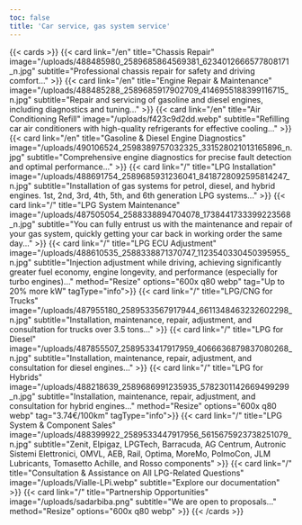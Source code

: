 ```yaml
---
toc: false
title: 'Car service, gas system service'
---
```


{{< cards >}}
{{< card link="/en" title="Chassis Repair" image="/uploads/488485980_2589685864569381_6234012666577808171_n.jpg" subtitle="Professional chassis repair for safety and driving comfort..." >}}
{{< card link="/en" title="Engine Repair & Maintenance" image="/uploads/488485288_2589685917902709_4146955188399116715_n.jpg" subtitle="Repair and servicing of gasoline and diesel engines, including diagnostics and tuning..." >}}
{{< card link="/en" title="Air Conditioning Refill" image="/uploads/f423c9d2dd.webp" subtitle="Refilling car air conditioners with high-quality refrigerants for effective cooling..." >}}
{{< card link="/en" title="Gasoline & Diesel Engine Diagnostics" image="/uploads/490106524_2598389757032325_331528021013165896_n.jpg" subtitle="Comprehensive engine diagnostics for precise fault detection and optimal performance..." >}}
{{< card link="/" title="LPG Installation" image="/uploads/488691754_2589685931236041_8418728092595814247_n.jpg" subtitle="Installation of gas systems for petrol, diesel, and hybrid engines. 1st, 2nd, 3rd, 4th, 5th, and 6th generation LPG systems..." >}}
{{< card link="/" title="LPG System Maintenance" image="/uploads/487505054_2588338894704078_1738441733399223568_n.jpg" subtitle="You can fully entrust us with the maintenance and repair of your gas system, quickly getting your car back in working order the same day..." >}}
{{< card link="/" title="LPG ECU Adjustment" image="/uploads/488610535_2588338871370747_1123540330450395955_n.jpg" subtitle="Injection adjustment while driving, achieving significantly greater fuel economy, engine longevity, and performance (especially for turbo engines)..." method="Resize" options="600x q80 webp" tag="Up to 20% more kW" tagType="info">}}
{{< card link="/" title="LPG/CNG for Trucks" image="/uploads/487955180_2589533567917944_6611348463232602298_n.jpg" subtitle="Installation, maintenance, repair, adjustment, and consultation for trucks over 3.5 tons..." >}}
{{< card link="/" title="LPG for Diesel" image="/uploads/487855507_2589533417917959_4066636879837080268_n.jpg" subtitle="Installation, maintenance, repair, adjustment, and consultation for diesel engines..." >}}
{{< card link="/" title="LPG for Hybrids" image="/uploads/488218639_2589686991235935_5782301142669499299_n.jpg" subtitle="Installation, maintenance, repair, adjustment, and consultation for hybrid engines..." method="Resize" options="600x q80 webp" tag="3.74€/100km" tagType="info">}}
{{< card link="/" title="LPG System & Component Sales" image="/uploads/488399922_2589533447917956_5615675923738251079_n.jpg" subtitle="Zenit, Elpigaz, LPGTech, Barracuda, AG Centrum, Autronic Sistemi Elettronici, OMVL, AEB, Rail, Optima, MoreMo, PolmoCon, JLM Lubricants, Tomasetto Achille, and Rosso components" >}}
{{< card link="/" title="Consultation & Assistance on All LPG-Related Questions" image="/uploads/Vialle-LPi.webp" subtitle="Explore our documentation" >}}
{{< card link="/" title="Partnership Opportunities" image="/uploads/sadarbiba.png" subtitle="We are open to proposals..." method="Resize" options="600x q80 webp" >}}
{{< /cards >}}
